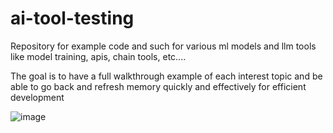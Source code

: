 # ai-tool-testing
Repository for example code and such for various ml models and llm tools like model training, apis, chain tools, etc....

The goal is to have a full walkthrough example of each interest topic and be able to go back and refresh memory quickly and effectively for efficient development

![image](https://github.com/user-attachments/assets/ac51e459-80c6-4b93-9834-9636b923dca2)


